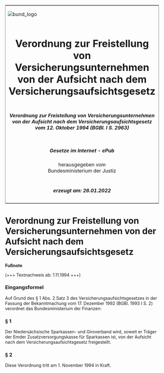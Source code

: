 <span id="DECKBLATT.html"></span>

<table border="0" frame="border" width="100%">

<tr valign="top">

<td align="left">

![bund\_logo](BfJ_2021_Web_de_de.gif)

</td>

<td align="right">

 

</td>

</tr>

<tr align="center" valign="middle">

<td colspan="2">

# Verordnung zur Freistellung von Versicherungsunternehmen von der Aufsicht nach dem Versicherungsaufsichtsgesetz

</td>

</tr>

<tr align="center" valign="middle">

<td colspan="2">

##### Verordnung zur Freistellung von Versicherungsunternehmen von der Aufsicht nach dem Versicherungsaufsichtsgesetz vom 12. Oktober 1994 (BGBl. I S. 2963)

</td>

</tr>

<tr align="center" valign="middle">

<td colspan="2">

  
  

##### Gesetze im Internet - ePub  
  
herausgegeben vom  
Bundesministerium der Justiz

</td>

</tr>

<tr align="center" valign="bottom">

<td colspan="2">

  
  

##### erzeugt am: 26.01.2022

</td>

</tr>

</table>

<span id="BJNR296300994.html"></span>

# Verordnung zur Freistellung von Versicherungsunternehmen von der Aufsicht nach dem Versicherungsaufsichtsgesetz

<div>

  
**Fußnote**

<div class="jnhtml">

<div>

<div class="jurAbsatz">

(+++ Textnachweis ab: 1.11.1994 +++)

</div>

</div>

</div>

</div>

<span id="BJNR296300994BJNE000100320.html"></span>

### Eingangsformel  

<div>

<div class="jnhtml">

<div>

<div class="jurAbsatz">

Auf Grund des § 1 Abs. 2 Satz 3 des Versicherungsaufsichtsgesetzes in
der Fassung der Bekanntmachung vom 17. Dezember 1992 (BGBl. 1993 I S. 2)
verordnet das Bundesministerium der Finanzen:

</div>

</div>

</div>

</div>

<span id="BJNR296300994BJNE000200320.html"></span>

### § 1  

<div>

<div class="jnhtml">

<div>

<div class="jurAbsatz">

Der Niedersächsische Sparkassen- und Giroverband wird, soweit er Träger
der Emder Zusatzversorgungskasse für Sparkassen ist, von der Aufsicht
nach dem Versicherungsaufsichtsgesetz freigestellt.

</div>

</div>

</div>

</div>

<span id="BJNR296300994BJNE000300320.html"></span>

### § 2  

<div>

<div class="jnhtml">

<div>

<div class="jurAbsatz">

Diese Verordnung tritt am 1. November 1994 in Kraft.

</div>

</div>

</div>

</div>
